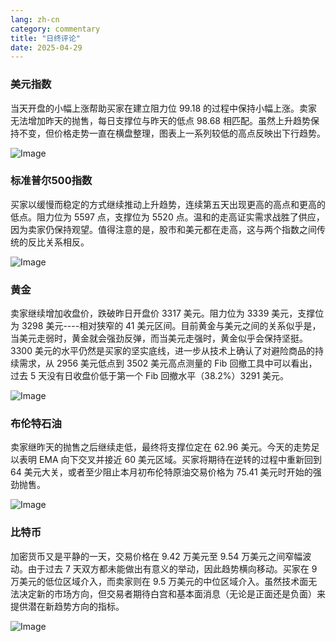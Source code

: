```yaml
---
lang: zh-cn
category: commentary
title: "日终评论"
date: 2025-04-29
---
```


### 美元指数

当天开盘的小幅上涨帮助买家在建立阻力位 99.18 的过程中保持小幅上涨。卖家无法增加昨天的抛售，每日支撑位与昨天的低点 98.68 相匹配。虽然上升趋势保持不变，但价格走势一直在横盘整理，图表上一系列较低的高点反映出下行趋势。

![Image](https://markleighedu.github.io/img/Apr-2025/29-Apr-2025/usdindex.jpg)

### 标准普尔500指数

买家以缓慢而稳定的方式继续推动上升趋势，连续第五天出现更高的高点和更高的低点。阻力位为 5597 点，支撑位为 5520 点。温和的走高证实需求战胜了供应，因为卖家仍保持观望。值得注意的是，股市和美元都在走高，这与两个指数之间传统的反比关系相反。

![Image](https://markleighedu.github.io/img/Apr-2025/29-Apr-2025/sp500.jpg)

### 黄金

卖家继续增加收盘价，跌破昨日开盘价 3317 美元。阻力位为 3339 美元，支撑位为 3298 美元----相对狭窄的 41 美元区间。目前黄金与美元之间的关系似乎是，当美元走弱时，黄金就会强劲反弹，而当美元走强时，黄金似乎会保持坚挺。 3300 美元的水平仍然是买家的坚实底线，进一步从技术上确认了对避险商品的持续需求，从 2956 美元低点到 3502 美元高点测量的 Fib 回撤工具中可以看出，过去 5 天没有日收盘价低于第一个 Fib 回撤水平（38.2%）3291 美元。

![Image](https://markleighedu.github.io/img/Apr-2025/29-Apr-2025/gold.jpg)

### 布伦特石油

卖家继昨天的抛售之后继续走低，最终将支撑位定在 62.96 美元。今天的走势足以表明 EMA 向下交叉并接近 60 美元区域。买家将期待在逆转的过程中重新回到 64 美元大关，或者至少阻止本月初布伦特原油交易价格为 75.41 美元时开始的强劲抛售。 

![Image](https://markleighedu.github.io/img/Apr-2025/29-Apr-2025/brentoil.jpg)

### 比特币

加密货币又是平静的一天，交易价格在 9.42 万美元至 9.54 万美元之间窄幅波动。由于过去 7 天双方都未能做出有意义的举动，因此趋势横向移动。买家在 9 万美元的低位区域介入，而卖家则在 9.5 万美元的中位区域介入。虽然技术面无法决定新的市场方向，但交易者期待白宫和基本面消息（无论是正面还是负面）来提供潜在新趋势方向的指标。

![Image](https://markleighedu.github.io/img/Apr-2025/29-Apr-2025/bitcoin.jpg)

